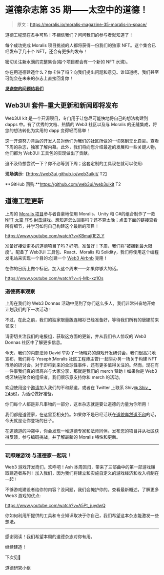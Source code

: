 # 道德杂志第 35 期——太空中的道德！

> 原文：<https://moralis.io/moralis-magazine-35-moralis-in-space/>

道德工程现在炙手可热！不相信我们？问问我们的参与者就知道了！

每个成功完成 Moralis 项目挑战的人都将获得一份我们的独家 NFT。这个集合已经发布了几十个 NFT，还会有更多的发布！

密切关注新水滴的完整集合(每个项目都会有一个新的 NFT 水滴)。

你在用道德建造什么？你卡住了吗？向我们提出问题和意见。谁知道呢，我们甚至可能会在未来的杂志上直接回复你！

[**发送您的问题给我们**](https://ivanontech.typeform.com/to/R9K5lnGe)

## **Web3UI 套件–重大更新和新闻即将发布**

Web3UI kit 是一个开源项目，专门用于让您尽可能快地将自己的想法构建到 dapps 中。有了优秀的文档、热情的 Web3 社区以及与 Moralis 的无缝集成，将您的想法转化为实用的 dapp 变得轻而易举！

这一开源努力背后的开发人员对他们为我们的社区所做的一切感到无比自豪。查看下周的杂志，独家了解内幕。此外，我们将向您介绍最近的发展和一些关键人物，他们都为 Web3UI 工具包的实现做出了贡献。

迫不及待想尝试一下？你不必等到下周；这套定制的工具现在就可以使用:

**现场演示:**【https://web3ui.github.io/web3uikit/ T2】

**GitHub 回购:**https://github.com/web3ui/web3uikit T2

## **道德工程更新**

上周的 [Moralis 项目](https://moralis.io/projects/)参与者自豪地使用 Moralis、Unity 和 C#的组合制作了一款 [NFT 太空 FPS 射击游戏](https://moralis.io/moralis-projects-learn-to-build-a-web3-space-fps-game/)。想知道怎么回事吗？还不算太晚；点击下面的链接查看所有细节，并学习如何自己构建这个最新的项目！

https://www.youtube.com/watch?v=KBmaji1E2LY

准备好接受更多的道德项目了吗？好吧，准备好！下周，我们将“被捆到最大限度”。配备了 Web3UI 工具包、React、Moralis 和 Solidity，我们将使用这个编程发电站来实现一个目的:创建一个 [Web3 Airbnb](https://moralis.io/moralis-projects-learn-to-build-a-web3-airbnb-clone/) 克隆！

在你的日历上做个标记，加入这个周末——如果你够大的话。

https://www.youtube.com/watch?v=rj-Mb-xz1Os

### **道德赛事观察**

上周在我们的 Web3 Donnas 活动中见到了你们这么多人，我们非常兴奋地开始计划我们的下一次活动！

不过，在此之前，我们的独家限量版连帽衫已经准备好，等待我们所有的唐娜前来领取！

请密切关注我们的电报组，获取这方面的更新，并从我们令人惊叹的 Web3 Donnas 社区中了解更多信息。

今天，我们的内部法师 David 举办了一场精彩的游戏开发研讨会，我们很高兴地宣布，我们将与 Yoseph(Moralis 社区工程师主管)一起举办另一场关于构建 NFT 市场的研讨会。对于即将到来的全球性事件，还有更多值得关注的。然而，现在有一件事我们真的很高兴与大家分享，那就是我们的 merch 赞助！如果你是 Web3 或区块链聚会的组织者，我们很乐意支持你和 merch 的活动。

欢迎使用这个[邀请](http://moralis.io/discord)加入我们的不和频道，或者在 Twitter 上联系 Shiv[@ Shiv _ 24561](https://twitter.com/Shiv_24561)，为活动做好准备。

你们每个人都是非凡事物的一部分，这本杂志就是要让道德的力量为你所用！

我们都是道德家，在这里互相支持。如果你不是已经活跃在[道貌岸然道不和](https://discord.com/invite/P9N9HF97hH)的话，今天就是让你登场的日子。

在道德道的冲突中，你会发现一堆道德专家和法师同伴。发布您的项目并从社区获得反馈，参与编码挑战，并了解最新的 Moralis 特性和更新。

* * *

### 玩即赚游戏:与道德家一起玩！

Web3 游戏开发商们，欢呼吧！Ash 本周回归，带来了三部曲中的第一部游戏赚取建造者系列！加入我们，因为我们将建立和实施自定义的游戏经济和收入机制在一起！

不够游戏建设者给你的内容？没问题，我们会掩护你的。查看最新概述，了解更多 Web3 游戏的优点:

https://www.youtube.com/watch?v=A5Pt_juydwQ

你如何利用所提供的工具和专业知识取决于你自己，我们希望这本杂志能激发一些想法。

* * *

感谢阅读！我们希望本周的道德杂志对你有用。

继续建造！

下次见💚

道德研究小组
